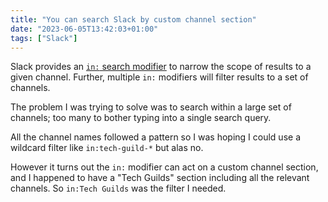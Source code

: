 ```yaml
---
title: "You can search Slack by custom channel section"
date: "2023-06-05T13:42:03+01:00"
tags: ["Slack"]
---
```


Slack provides an [`in:` search modifier][slack_search] to narrow the scope of
results to a given channel. Further, multiple `in:` modifiers will filter
results to a set of channels.

The problem I was trying to solve was to search within a large set of channels;
too many to bother typing into a single search query.

All the channel names followed a pattern so I was hoping I could use a wildcard
filter like `in:tech-guild-*` but alas no.

However it turns out the `in:` modifier can act on a custom channel section, and
I happened to have a "Tech Guilds" section including all the relevant channels.
So `in:Tech Guilds` was the filter I needed.

[slack_search]:
  https://slack.com/intl/en-gb/help/articles/202528808-Search-in-Slack
